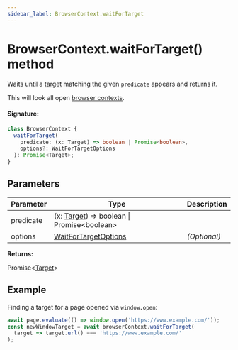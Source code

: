 ```yaml
---
sidebar_label: BrowserContext.waitForTarget
---
```


# BrowserContext.waitForTarget() method

Waits until a [target](./puppeteer.target.md) matching the given `predicate` appears and returns it.

This will look all open [browser contexts](./puppeteer.browsercontext.md).

#### Signature:

```typescript
class BrowserContext {
  waitForTarget(
    predicate: (x: Target) => boolean | Promise<boolean>,
    options?: WaitForTargetOptions
  ): Promise<Target>;
}
```

## Parameters

| Parameter | Type                                                                         | Description  |
| --------- | ---------------------------------------------------------------------------- | ------------ |
| predicate | (x: [Target](./puppeteer.target.md)) =&gt; boolean \| Promise&lt;boolean&gt; |              |
| options   | [WaitForTargetOptions](./puppeteer.waitfortargetoptions.md)                  | _(Optional)_ |

**Returns:**

Promise&lt;[Target](./puppeteer.target.md)&gt;

## Example

Finding a target for a page opened via `window.open`:

```ts
await page.evaluate(() => window.open('https://www.example.com/'));
const newWindowTarget = await browserContext.waitForTarget(
  target => target.url() === 'https://www.example.com/'
);
```
